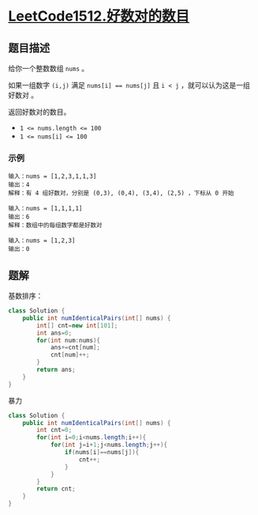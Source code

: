 # [LeetCode1512.好数对的数目](https://leetcode-cn.com/problems/number-of-good-pairs/)
## 题目描述
给你一个整数数组 `nums` 。

如果一组数字 `(i,j)` 满足 `nums[i] == nums[j]` 且 `i < j` ，就可以认为这是一组 好数对 。

返回好数对的数目。

- `1 <= nums.length <= 100`
- `1 <= nums[i] <= 100`
### 示例
```
输入：nums = [1,2,3,1,1,3]
输出：4
解释：有 4 组好数对，分别是 (0,3), (0,4), (3,4), (2,5) ，下标从 0 开始
```
```
输入：nums = [1,1,1,1]
输出：6
解释：数组中的每组数字都是好数对
```
```
输入：nums = [1,2,3]
输出：0
```
## 题解
基数排序：
```java
class Solution {
    public int numIdenticalPairs(int[] nums) {
        int[] cnt=new int[101];
        int ans=0;
        for(int num:nums){
            ans+=cnt[num];
            cnt[num]++;
        }
        return ans;
    }
}
```
暴力
```java
class Solution {
    public int numIdenticalPairs(int[] nums) {
        int cnt=0;
        for(int i=0;i<nums.length;i++){
            for(int j=i+1;j<nums.length;j++){
                if(nums[i]==nums[j]){
                    cnt++;
                }
            }
        }
        return cnt;
    }
}
```